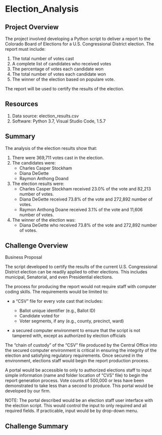 # Election_Analysis

## Project Overview
The project involved developing a Python script to deliver a report to the Colorado Board of Elections for a U.S. Congressional District election.  The report must include: 
 1. The total number of votes cast
 2. A complete list of candidates who received votes
 3. The percentage of votes each candidate won
 4. The total number of votes each candidate won
 5. The winner of the election based on populare vote.

The report will be used to certify the results of the election. 

## Resources
 1. Data source:  election_results.csv
 2. Software: Python 3.7, Visual Studio Code, 1.5.7 

## Summary
The analysis of the election results show that:
1.  There were 369,711 votes cast in the election.
2.  The candidates were:
    - Charles Casper Stockham
    - Diana DeGette
    - Raymon Anthong Doand
3.  The election results were:
    - Charles Casper Stockham received 23.0% of the vote and 82,213 number of votes.
    - Diana DeGette received 73.8% of the vote and 272,892 number of votes.
    - Raymon Anthong Doane received 3.1% of the vote and 11,606 number of votes.
4.  The winner of the election was:
    - Diana DeGette who received 73.8% of the vote and 272,892 number of votes.
    
## Challenge Overview
Business Proposal

The script developed to certify the results of the current U.S. Congressional District election can be readily applied to other elections. This includes municipal, Senatorial, and even Presidential elections. 

The process for producing the report would not require staff with computer coding skills.  The requirements would be limited to:
-	a “CSV” file for every vote cast that includes:
    - Ballot unique identifier (e.g., Ballot ID)
    - Candidate voted for 
    - Voter segments, if any (e.g., county, precinct, ward)

-	a secured computer environment to ensure that the script is not tampered with, except as authorized by election officials

The “chain of custody” of the “CSV” file produced by the Central Office into the secured computer environment is critical in ensuring the integrity of the election and satisfying regulatory requirements. Once secured in the environment, elections staff would begin the report production process. 

A portal would be accessible to only to authorized elections staff to input simple information (name and folder location of “CVS” file) to begin the report generation process.  Vote counts of 500,000 or less have been demonstrated to take less than a second to produce. This portal would be developed by our firm. 

NOTE:  The portal described would be an election staff user interface with the election script.  This would control the input to only required and all required fields.  If practicable, input would be by drop-down menu.

## Challenge Summary


